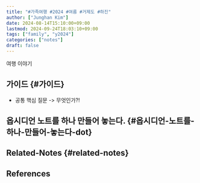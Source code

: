```yaml
---
title: "#가족여행 #2024 #여름 #거제도 #하진"
author: ["Junghan Kim"]
date: 2024-08-14T15:10:00+09:00
lastmod: 2024-09-24T18:03:10+09:00
tags: ["family", "y2024"]
categories: ["notes"]
draft: false
---
```


여행 이야기


## 가이드 {#가이드}

-   공통 핵심 질문 -&gt; 무엇인가?!


## 옵시디언 노트를 하나 만들어 놓는다. {#옵시디언-노트를-하나-만들어-놓는다-dot}


## Related-Notes {#related-notes}

## References

<style>.csl-entry{text-indent: -1.5em; margin-left: 1.5em;}</style><div class="csl-bib-body">
</div>
